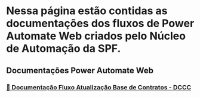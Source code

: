 # Nessa página estão contidas as documentações dos fluxos de Power Automate Web criados pelo Núcleo de Automação da SPF.


## Documentações Power Automate Web


### [ 📄 Documentação Fluxo Atualização Base de Contratos - DCCC](contratros_dccc.md)
